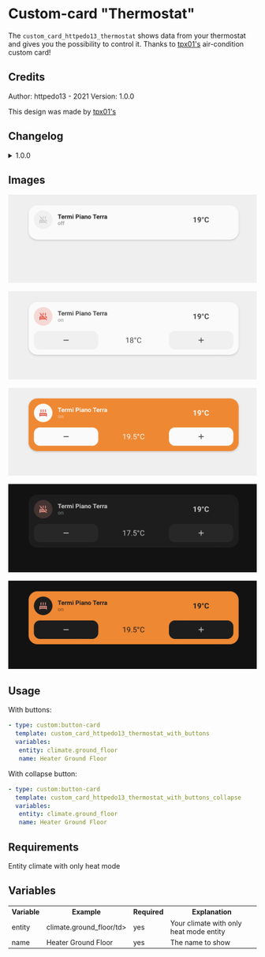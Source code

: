 # Custom-card "Thermostat"

The `custom_card_httpedo13_thermostat` shows data from your thermostat and gives you the possibility to control it. Thanks to [tpx01's](https://github.com/httpedo13/UI/tree/main/custom_cards/custom_card_tpx01_aircondition) air-condition custom card!

## Credits

Author: httpedo13 - 2021
Version: 1.0.0

This design was made by [tpx01's](https://github.com/httpedo13/UI/tree/main/custom_cards/custom_card_tpx01_aircondition)

## Changelog

<details>
<summary>1.0.0</summary>
Initial release
</details>

## Images

![thermostat_white_collapse](../../docs/assets/img/thermostat_white_collapse.png)

![thermostat_white](../../docs/assets/img/thermostat_white.png)

![thermostat_white_with_heating_ui](../../docs/assets/img/thermostat_white_with_heating_ui.png)

![thermostat_dark](../../docs/assets/img/thermostat_dark.png)

![thermostat_dark_with_heating_ui](../../docs/assets/img/thermostat_dark_with_heating_ui.png)

## Usage

With buttons:

```yaml
- type: custom:button-card
  template: custom_card_httpedo13_thermostat_with_buttons
  variables:
   entity: climate.ground_floor
   name: Heater Ground Floor
```

With collapse button:

```yaml
- type: custom:button-card
  template: custom_card_httpedo13_thermostat_with_buttons_collapse
  variables:
   entity: climate.ground_floor
   name: Heater Ground Floor
```

## Requirements

Entity climate with only heat mode

## Variables

<table>
<tr>
<th>Variable</th>
<th>Example</th>
<th>Required</th>
<th>Explanation</th>
</tr>
<tr>
<td>entity</td>
<td>climate.ground_floor/td>
<td>yes</td>
<td>Your climate with only heat mode entity</td>
</tr>
<tr>
<td>name</td>
<td>Heater Ground Floor</td>
<td>yes</td>
<td>The name to show</td>
</tr>
</table>
